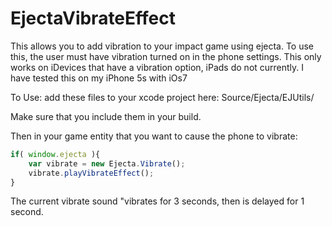 EjectaVibrateEffect
===================

This allows you to add vibration to your impact game using ejecta.  To use this, the user must have vibration turned on in the phone settings.
This only works on iDevices that have a vibration option, iPads do not currently.  I have tested this on my iPhone 5s with iOs7

To Use:
add these files to your xcode project here:
Source/Ejecta/EJUtils/

Make sure that you include them in your build.

Then in your game entity that you want to cause the phone to vibrate:
````javascript
if( window.ejecta ){
	var vibrate = new Ejecta.Vibrate();
	vibrate.playVibrateEffect();
}
````
The current vibrate sound "vibrates for 3 seconds, then is delayed for 1 second.


